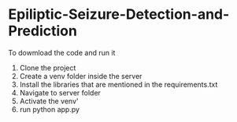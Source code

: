 # Epiliptic-Seizure-Detection-and-Prediction


To dowmload the code and run it
1. Clone the project
2. Create a venv folder inside the server
3. Install the libraries that are mentioned in the requirements.txt
4. Navigate to server folder
5. Activate the venv'
6. run python app.py
